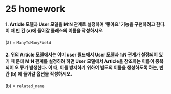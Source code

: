 # 25 homework


#### 1. Article 모델과 User 모델을 M:N 관계로 설정하여 ‘좋아요’ 기능을 구현하려고 한다. 이 때 빈 칸 (a)에 들어갈 클래스의 이름을 작성하시오.
(a) = `ManyToManyField`


#### 2. 위의 Article 모델에서는 이미 user 필드에서 User 모델과 1:N 관계가 설정되어 있기 때 문에 M:N 관계를 설정하려 하면 User 모델에서 Article을 참조하는 이름이 중복되어 오 류가 발생한다. 이 때, 이를 방지하기 위하여 별도의 이름을 생성하도록 하는, 빈 칸 (b) 에 들어갈 옵션을 작성하시오.

(b) = `related_name`
